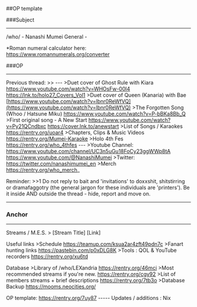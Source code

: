 ##OP template

###Subject
_ _ _
 /who/ - Nanashi Mumei General - 

\*Roman numeral calculator here: https://www.romannumerals.org/converter

###OP
_ _ _
Previous thread: >>
\---
\>Duet cover of Ghost Rule with Kiara
https://www.youtube.com/watch?v=WHOsFw-00l4
https://lnk.to/holo27_Covers_Vol1
\>Duet cover of Queen (Kanaria) with Bae
[https://www.youtube.com/watch?v=lbnr0ReWfVQ](https://www.youtube.com/watch?v=lbnr0ReWfVQ)
\>The Forgotten Song (Whoo / Hatsune Miku)
https://www.youtube.com/watch?v=P-bBKa8Bb_Q
\>First original song - A New Start
https://www.youtube.com/watch?v=Py21QCndbxc
https://cover.lnk.to/anewstart
\>List of Songs / Karaokes
https://rentry.org/uoar4
\>Chapters, Clips & Music Videos
https://rentry.org/Mumei-Karaoke
\>Holo 4th Fes
https://rentry.org/who_4thfes
\---
\>Youtube Channel:
https://www.youtube.com/channel/UC3n5uGu18FoCy23ggWWp8tA
https://www.youtube.com/@NanashiMumei
\>Twitter:
https://twitter.com/nanashimumei_en
\>Merch
https://rentry.org/who_merch_


Reminder: >>1
Do not reply to bait and 'invitations' to doxxshit, shitstirring or dramafaggotry (the general jargon for these individuals are 'printers'). Be it inside AND outside the thread - hide, report and move on.


***
### Anchor
_ _ _
Streams / M.E.S.
\> \[Stream Title]
\[Link]

Useful links
\>Schedule
https://teamup.com/ksua2ar4zft49pdn7c
\>Fanart hunting links
https://pastebin.com/p0xDLG8K
\>Tools : QOL & YouTube recorders
https://rentry.org/xu6td

Database
\>Library of /who/LEXandria
https://rentry.org/46mci
\>Most recommended streams if you're new.
https://rentry.org/cgy92
\>List of members streams + brief descriptions
https://rentry.org/7tb3o
\>Database Backup
https://mooms.neocities.org/

OP template: https://rentry.org/7uy87
\-----
Updates / additions :
Nix